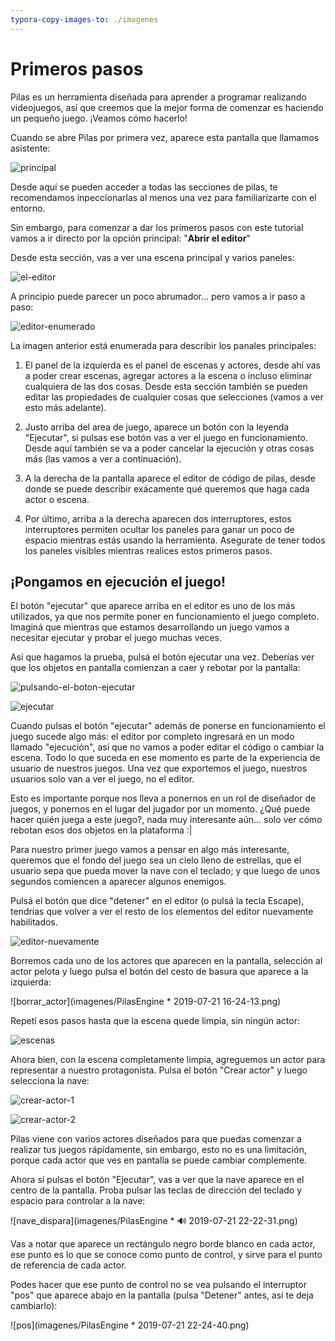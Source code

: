 ```yaml
---
typora-copy-images-to: ./imagenes
---
```


# Primeros pasos

Pilas es un herramienta diseñada para aprender a programar realizando videojuegos, así que creemos que la mejor forma de comenzar es haciendo un pequeño juego. ¡Veamos cómo hacerlo!

Cuando se abre Pilas por primera vez, aparece esta pantalla que llamamos asistente:

![principal](imagenes/principal.png)

Desde aquí se pueden acceder a todas las secciones de pilas, te recomendamos inpeccionarlas al menos una vez para familiarizarte con el entorno.

Sin embargo, para comenzar a dar los primeros pasos con este tutorial vamos a ir directo por la opción principal: "**Abrir el editor**"

Desde esta sección, vas a ver una escena principal y varios paneles:

![el-editor](imagenes/el-editor.png)

A principio puede parecer un poco abrumador… pero vamos a ir paso a paso:

![editor-enumerado](imagenes/editor-enumerado.png)

La imagen anterior está enumerada para describir los panales principales:

1. El panel de la izquierda es el panel de escenas y actores, desde ahí vas a poder crear escenas, agregar actores a la escena o incluso eliminar cualquiera de las dos cosas. Desde esta sección también se pueden editar las propiedades de cualquier cosas que selecciones (vamos a ver esto más adelante).

2. Justo arriba del area de juego, aparece un botón con la leyenda "Ejecutar", si pulsas ese botón vas a ver el juego en funcionamiento. Desde aquí también se va a poder cancelar la ejecución y otras cosas más (las vamos a ver a continuación).

3. A la derecha de la pantalla aparece el editor de código de pilas, desde donde se puede describir exácamente qué queremos que haga cada actor o escena.

4. Por último, arriba a la derecha aparecen dos interruptores, estos interruptores permiten ocultar los paneles para ganar un poco de espacio mientras estás usando la herramienta. Asegurate de tener todos los paneles visibles mientras realices estos primeros pasos.

## ¡Pongamos en ejecución el juego!

El botón "ejecutar" que aparece arriba en el editor es uno de los más utilizados, ya que nos permite poner en funcionamiento el juego completo. Imaginá que mientras que estamos desarrollando un juego vamos a necesitar ejecutar y probar el juego muchas veces.

Así que hagamos la prueba, pulsá el botón ejecutar una vez. Deberías ver que los objetos en pantalla comienzan a caer y rebotar por la pantalla:

![pulsando-el-boton-ejecutar](imagenes/pulsando-el-boton-ejecutar.png)

![ejecutar](imagenes/ejecutar.gif)

Cuando pulsas el botón "ejecutar" además de ponerse en funcionamiento el juego sucede algo más: el editor por completo ingresará en un modo llamado "ejecución", así que no vamos a poder editar el código o cambiar la escena. Todo lo que suceda en ese momento es parte de la experiencia de usuario de nuestros juegos. Una vez que exportemos el juego, nuestros usuarios solo van a ver el juego, no el editor.

Esto es importante porque nos lleva a ponernos en un rol de diseñador de juegos, y ponernos en el lugar del jugador por un momento. ¿Qué puede hacer quién juega a este juego?, nada muy interesante aún… solo ver cómo rebotan esos dos objetos en la plataforma :|

Para nuestro primer juego vamos a pensar en algo más interesante, queremos que el fondo del juego sea un cielo lleno de estrellas, que el usuario sepa que pueda mover la nave con el teclado; y que luego de unos segundos comiencen a aparecer algunos enemigos.

Pulsá el botón que dice "detener" en el editor (o pulsá la tecla Escape), tendrías que volver a ver el resto de los elementos del editor nuevamente habilitados.

![editor-nuevamente](imagenes/editor-nuevamente.png)

Borremos cada uno de los actores que aparecen en la pantalla, selección al actor pelota y luego pulsa el botón del cesto de basura que aparece a la izquierda:

![borrar_actor](imagenes/PilasEngine \* 2019-07-21 16-24-13.png)

Repetí esos pasos hasta que la escena quede limpia, sin ningún actor:

![escenas](imagenes/escenas.png)

Ahora bien, con la escena completamente limpia, agreguemos un actor para representar a nuestro protagonista. Pulsa el botón "Crear actor" y luego selecciona la nave:

![crear-actor-1](imagenes/crear-actor-1.png)

![crear-actor-2](imagenes/crear-actor-2.png)

Pilas viene con varios actores diseñados para que puedas comenzar a realizar tus juegos rápidamente, sin embargo, esto no es una limitación, porque cada actor que ves en pantalla se puede cambiar complemente.

Ahora sí pulsas el botón "Ejecutar", vas a ver que la nave aparece en el centro de la pantalla. Proba pulsar las teclas de dirección del teclado y espacio para controlar a la nave:

![nave_dispara](imagenes/PilasEngine \* 🔊 2019-07-21 22-22-31.png)

Vas a notar que aparece un rectángulo negro borde blanco en cada actor, ese punto es lo que se conoce como punto de control, y sirve para el punto de referencia de cada actor.

Podes hacer que ese punto de control no se vea pulsando el interruptor "pos" que aparece abajo en la pantalla (pulsa "Detener" antes, así te deja cambiarlo):

![pos](imagenes/PilasEngine \* 2019-07-21 22-24-40.png)
